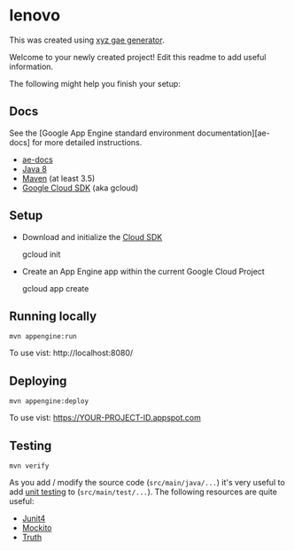 # lenovo

This was created using [xyz gae generator](https://github.com/luanpotter/xyz-gae-generator).

Welcome to your newly created project! Edit this readme to add useful information.

The following might help you finish your setup:

## Docs

See the [Google App Engine standard environment documentation][ae-docs] for more
detailed instructions.

* [ae-docs](https://cloud.google.com/appengine/docs/java/)
* [Java 8](http://www.oracle.com/technetwork/java/javase/downloads/index.html)
* [Maven](https://maven.apache.org/download.cgi) (at least 3.5)
* [Google Cloud SDK](https://cloud.google.com/sdk/) (aka gcloud)

## Setup

* Download and initialize the [Cloud SDK](https://cloud.google.com/sdk/)

    gcloud init

* Create an App Engine app within the current Google Cloud Project

    gcloud app create

## Running locally

    mvn appengine:run

To use vist: http://localhost:8080/

## Deploying

    mvn appengine:deploy

To use vist:  https://YOUR-PROJECT-ID.appspot.com

## Testing

    mvn verify

As you add / modify the source code (`src/main/java/...`) it's very useful to add [unit testing](https://cloud.google.com/appengine/docs/java/tools/localunittesting) to (`src/main/test/...`).  The following resources are quite useful:

* [Junit4](http://junit.org/junit4/)
* [Mockito](http://mockito.org/)
* [Truth](http://google.github.io/truth/)

